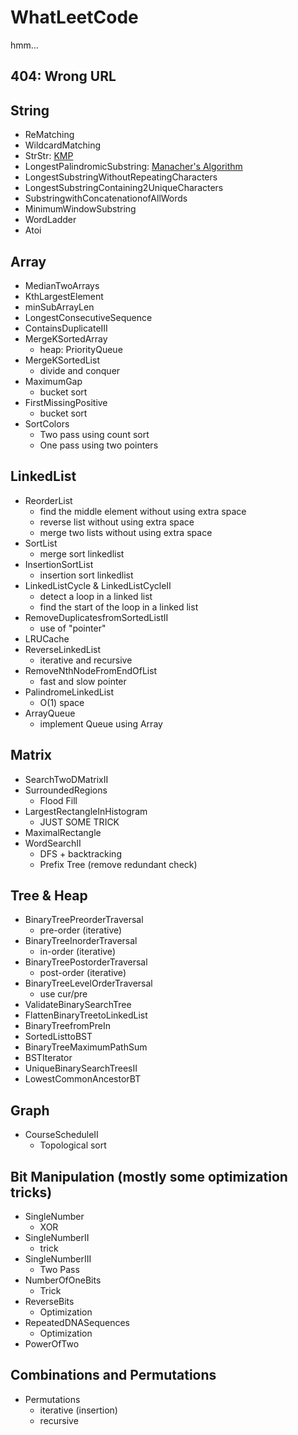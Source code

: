 # WhatLeetCode
hmm... 

## 404: Wrong URL

## String

* ReMatching
* WildcardMatching
* StrStr: [KMP](http://jakeboxer.com/blog/2009/12/13/the-knuth-morris-pratt-algorithm-in-my-own-words/) 
* LongestPalindromicSubstring: [Manacher's Algorithm](http://www.geeksforgeeks.org/manachers-algorithm-linear-time-longest-palindromic-substring-part-1/) 
* LongestSubstringWithoutRepeatingCharacters
* LongestSubstringContaining2UniqueCharacters
* SubstringwithConcatenationofAllWords
* MinimumWindowSubstring
* WordLadder
* Atoi

## Array

* MedianTwoArrays
* KthLargestElement
* minSubArrayLen
* LongestConsecutiveSequence
* ContainsDuplicateIII
* MergeKSortedArray
    * heap: PriorityQueue
* MergeKSortedList
    * divide and conquer
* MaximumGap
    * bucket sort
* FirstMissingPositive
    * bucket sort
* SortColors
    * Two pass using count sort
    * One pass using two pointers

## LinkedList

* ReorderList
    * find the middle element without using extra space
    * reverse list without using extra space
    * merge two lists without using extra space
* SortList
    * merge sort linkedlist
* InsertionSortList
    * insertion sort linkedlist
* LinkedListCycle & LinkedListCycleII
    * detect a loop in a linked list
    * find the start of the loop in a linked list
* RemoveDuplicatesfromSortedListII
    * use of "pointer"
* LRUCache
* ReverseLinkedList
    * iterative and recursive
* RemoveNthNodeFromEndOfList
    * fast and slow pointer
* PalindromeLinkedList
    * O(1) space
* ArrayQueue
    * implement Queue using Array

## Matrix

* SearchTwoDMatrixII
* SurroundedRegions
    * Flood Fill
* LargestRectangleInHistogram
    * JUST SOME TRICK
* MaximalRectangle
* WordSearchII
    * DFS + backtracking
    * Prefix Tree (remove redundant check)

## Tree & Heap

* BinaryTreePreorderTraversal
    * pre-order (iterative)
* BinaryTreeInorderTraversal
    * in-order (iterative)
* BinaryTreePostorderTraversal
    * post-order (iterative)
* BinaryTreeLevelOrderTraversal
    * use cur/pre
* ValidateBinarySearchTree
* FlattenBinaryTreetoLinkedList
* BinaryTreefromPreIn
* SortedListtoBST
* BinaryTreeMaximumPathSum
* BSTIterator
* UniqueBinarySearchTreesII
* LowestCommonAncestorBT

## Graph

* CourseScheduleII
    * Topological sort

## Bit Manipulation (mostly some optimization tricks)

* SingleNumber
    * XOR
* SingleNumberII
    * trick
* SingleNumberIII
    * Two Pass
* NumberOfOneBits
    * Trick
* ReverseBits
    * Optimization
* RepeatedDNASequences
    * Optimization
* PowerOfTwo

## Combinations and Permutations

* Permutations
    * iterative (insertion)
    * recursive